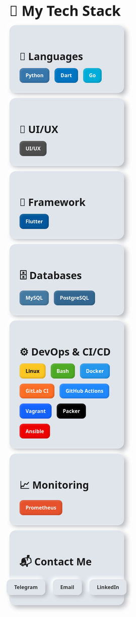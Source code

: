 <!DOCTYPE html>
<html lang="en">
<head>
  <meta charset="UTF-8" />
  <meta name="viewport" content="width=device-width, initial-scale=1.0"/>
  <title>GLORY Stack</title>
  <style>
    * {
      box-sizing: border-box;
      font-family: "Segoe UI", sans-serif;
    }

    body {
      margin: 0;
      padding: 2rem;
      background: #e0e5ec;
      color: #333;
      display: flex;
      flex-direction: column;
      align-items: center;
    }

    h1 {
      font-size: 2.8rem;
      margin-bottom: 1rem;
    }

    .section {
      background: #e0e5ec;
      border-radius: 20px;
      box-shadow: 8px 8px 16px #b8b9be, -8px -8px 16px #ffffff;
      padding: 2rem;
      margin: 1rem 0;
      width: 90%;
      max-width: 900px;
    }

    .section h2 {
      font-size: 2rem;
      margin-bottom: 1rem;
    }

    .badges {
      display: flex;
      flex-wrap: wrap;
      gap: 1rem;
    }

    .badge {
      padding: 0.8rem 1.2rem;
      border-radius: 12px;
      font-size: 1rem;
      font-weight: 600;
      color: white;
      background: #4e4e4e;
      box-shadow: inset 2px 2px 6px rgba(255,255,255,0.2), inset -2px -2px 6px rgba(0,0,0,0.2);
      transition: transform 0.2s ease;
    }

    .badge:hover {
      transform: scale(1.05);
    }

    .socials {
      display: flex;
      gap: 1.5rem;
      justify-content: center;
      margin-top: 1.5rem;
    }

    .socials a {
      text-decoration: none;
    }

    .social-btn {
      padding: 0.9rem 1.5rem;
      border-radius: 14px;
      font-weight: bold;
      font-size: 1rem;
      background: #e0e5ec;
      color: #333;
      box-shadow: 6px 6px 12px #b8b9be, -6px -6px 12px #ffffff;
      transition: all 0.2s ease;
    }

    .social-btn:hover {
      transform: scale(1.07);
      background: #d2d7dd;
    }

    @media (max-width: 600px) {
      .badge {
        font-size: 0.9rem;
      }
      .social-btn {
        padding: 0.7rem 1.2rem;
        font-size: 0.9rem;
      }
    }
  </style>
</head>
<body>
  <h1>🚀 My Tech Stack</h1>

  <div class="section">
    <h2>🧠 Languages</h2>
    <div class="badges">
      <div class="badge" style="background:#3776AB;">Python</div>
      <div class="badge" style="background:#0175C2;">Dart</div>
      <div class="badge" style="background:#00ADD8;">Go</div>
    </div>
  </div>

  <div class="section">
    <h2>🎨 UI/UX</h2>
    <div class="badges">
      <div class="badge">UI/UX</div>
    </div>
  </div>

  <div class="section">
    <h2>🧱 Framework</h2>
    <div class="badges">
      <div class="badge" style="background:#02569B;">Flutter</div>
    </div>
  </div>

  <div class="section">
    <h2>🗄️ Databases</h2>
    <div class="badges">
      <div class="badge" style="background:#4479A1;">MySQL</div>
      <div class="badge" style="background:#336791;">PostgreSQL</div>
    </div>
  </div>

  <div class="section">
    <h2>⚙️ DevOps & CI/CD</h2>
    <div class="badges">
      <div class="badge" style="background:#FCC624; color:black;">Linux</div>
      <div class="badge" style="background:#4EAA25;">Bash</div>
      <div class="badge" style="background:#2496ED;">Docker</div>
      <div class="badge" style="background:#FC6D26;">GitLab CI</div>
      <div class="badge" style="background:#2088FF;">GitHub Actions</div>
      <div class="badge" style="background:#1563FF;">Vagrant</div>
      <div class="badge" style="background:#000000;">Packer</div>
      <div class="badge" style="background:#EE0000;">Ansible</div>
    </div>
  </div>

  <div class="section">
    <h2>📈 Monitoring</h2>
    <div class="badges">
      <div class="badge" style="background:#E6522C;">Prometheus</div>
    </div>
  </div>

  <div class="section">
    <h2>📬 Contact Me</h2>
    <div class="socials">
      <a href="https://t.me/your_username" target="_blank" class="social-btn">Telegram</a>
      <a href="mailto:your@email.com" target="_blank" class="social-btn">Email</a>
      <a href="https://linkedin.com/in/your_profile" target="_blank" class="social-btn">LinkedIn</a>
    </div>
  </div>
</body>
</html>
